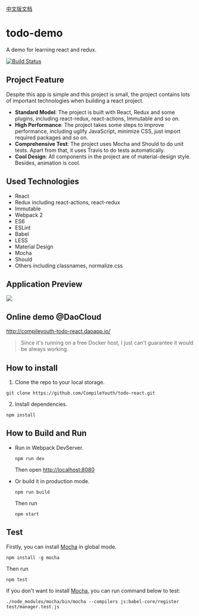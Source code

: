 [中文版文档](./README-zh-CN.md)

# todo-demo
A demo for learning react and redux.

[![Build Status](https://travis-ci.org/CompileYouth/todo-react.svg?branch=master)](https://travis-ci.org/CompileYouth/todo-react)

## Project Feature

Despite this app is simple and this project is small, the project contains lots of important technologies when building a react project.

- **Standard Model**: The project is built with React, Redux and some plugins, including react-redux, react-actions, Immutable and so on.
- **High Performance**: The project takes some steps to improve performance, including uglify JavaScript, minimize CSS, just import required packages and so on.
- **Comprehensive Test**: The project uses Mocha and Should to do unit tests. Apart from that, it uses Travis to do tests automatically.
- **Cool Design**: All components in the project are of material-design style. Besides, animation is cool.

## Used Technologies

- React
- Redux including react-actions, react-redux
- Immutable
- Webpack 2
- ES6
- ESLint
- Babel
- LESS
- Material Design
- Mocha
- Should
- Others including classnames, normalize.css


## Application Preview

![](http://i.giphy.com/26BGzZZdvcVRzKDBe.gif)

## Online demo @DaoCloud

<http://compileyouth-todo-react.daoapp.io/>

> Since it's running on a free Docker host, I just can't guarantee it would be always working.

## How to install

1. Clone the repo to your local storage.

  ```
  git clone https://github.com/CompileYouth/todo-react.git
  ```

2. Install dependencies.

  ```
  npm install
  ```

## How to Build and Run

- Run in Webpack DevServer.

  ```
  npm run dev
  ```

  Then open <http://localhost:8080>

- Or build it in production mode.

  ```
  npm run build
  ```

  Then run

  ```
  npm start
  ```

## Test

Firstly, you can install [Mocha](https://github.com/mochajs/mocha) in global mode.

```
npm install -g mocha
```

Then run

```
npm test
```

If you don't want to install [Mocha](https://github.com/mochajs/mocha), you can run command below to test:

```
./node_modules/mocha/bin/mocha --compilers js:babel-core/register test/manager.test.js
```
